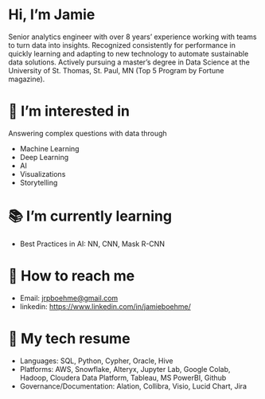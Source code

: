 # Hi, I’m Jamie
Senior analytics engineer with over 8 years’ experience working with teams to turn data into insights. Recognized consistently for performance in quickly learning and adapting to new technology to automate sustainable data solutions. Actively pursuing a master’s degree in Data Science at the University of St. Thomas, St. Paul, MN (Top 5 Program by Fortune magazine). 

# :thinking: I’m interested in
Answering complex questions with data through
* Machine Learning
* Deep Learning
* AI
* Visualizations
* Storytelling

# :books: I’m currently learning
* Best Practices in AI: NN, CNN, Mask R-CNN

# :incoming_envelope: How to reach me 
* Email: jrpboehme@gmail.com
* linkedin: https://www.linkedin.com/in/jamieboehme/

# :mechanical_arm: My tech resume
* Languages: SQL, Python, Cypher, Oracle, Hive
* Platforms: AWS, Snowflake, Alteryx, Jupyter Lab, Google Colab, Hadoop, Cloudera Data Platform, Tableau, MS PowerBI, Github
* Governance/Documentation: Alation, Collibra, Visio, Lucid Chart, Jira

<!---
jamieboehme/jamieboehme is a ✨ special ✨ repository because its `README.md` (this file) appears on your GitHub profile.
You can click the Preview link to take a look at your changes.
--->
